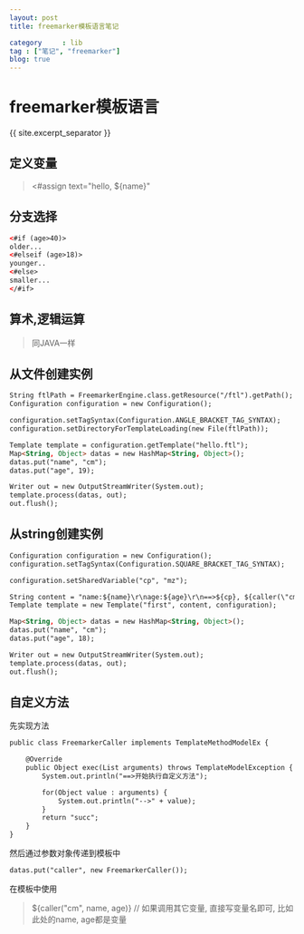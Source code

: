 ```yaml
---
layout: post
title: freemarker模板语言笔记

category     : lib
tag : ["笔记", "freemarker"]
blog: true
---
```

# freemarker模板语言
{{ site.excerpt_separator }}

## 定义变量 ##

> <#assign text="hello, ${name}" 

## 分支选择 ##

```html
<#if (age>40)>
older...
<#elseif (age>18)>
younger..
<#else>
smaller...
</#if>
```

## 算术,逻辑运算 ##

> 同JAVA一样

## 从文件创建实例 ##

```html
String ftlPath = FreemarkerEngine.class.getResource("/ftl").getPath();
Configuration configuration = new Configuration();

configuration.setTagSyntax(Configuration.ANGLE_BRACKET_TAG_SYNTAX);
configuration.setDirectoryForTemplateLoading(new File(ftlPath));

Template template = configuration.getTemplate("hello.ftl");
Map<String, Object> datas = new HashMap<String, Object>();
datas.put("name", "cm");
datas.put("age", 19);

Writer out = new OutputStreamWriter(System.out);
template.process(datas, out);
out.flush();
```

## 从string创建实例 ##

```html
Configuration configuration = new Configuration();
configuration.setTagSyntax(Configuration.SQUARE_BRACKET_TAG_SYNTAX);

configuration.setSharedVariable("cp", "mz");

String content = "name:${name}\r\nage:${age}\r\n==>${cp}, ${caller(\"cm\", name, age)}";
Template template = new Template("first", content, configuration);

Map<String, Object> datas = new HashMap<String, Object>();
datas.put("name", "cm");
datas.put("age", 18);

Writer out = new OutputStreamWriter(System.out);
template.process(datas, out);
out.flush();
```

## 自定义方法 ##
先实现方法

```html
public class FreemarkerCaller implements TemplateMethodModelEx {

    @Override
    public Object exec(List arguments) throws TemplateModelException {
        System.out.println("==>开始执行自定义方法");

        for(Object value : arguments) {
            System.out.println("-->" + value);
        }
        return "succ";
    }
}

```

然后通过参数对象传递到模板中

```html
datas.put("caller", new FreemarkerCaller());
```

在模板中使用

> ${caller(\"cm\", name, age)} // 如果调用其它变量, 直接写变量名即可, 比如此处的name, age都是变量
